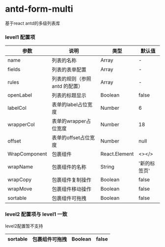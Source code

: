 # antd-form-multi
基于react antd的多级列表库



### level1 配置项

| 参数 | 说明 | 类型 | 默认值|
| --- | --- | --- | --- |
| name | 列表的名称 | Array | - |
| fields | 列表的表单配置 | Array | - |
| rules | 列表的规则（参照 antd 的配置） | Array | - |
| openLabel | 列表的标题显示 | Boolean | false |
| labelCol | 表单的label占位宽度 | Number | 6 |
| wrapperCol | 表单的wrapper占位宽度 | Number | 18 |
| offset | 表单的offset占位宽度 | Number | null |
| WrapComponent | 包裹组件 | React.Element | <></> |
| wrapName | 包裹组件的名称 | String | '新的标签页' |
| wrapCopy | 包裹组件复制操作 | Boolean | false |
| wrapMove | 包裹组件移动操作 | Boolean | false |
| sortable | 包裹组件可拖拽 | Boolean | false |  

### level2 配置项与 level1 一致

level2配置暂不支持

| sortable | 包裹组件可拖拽 | Boolean | false | 
| --- | --- | --- | ---|